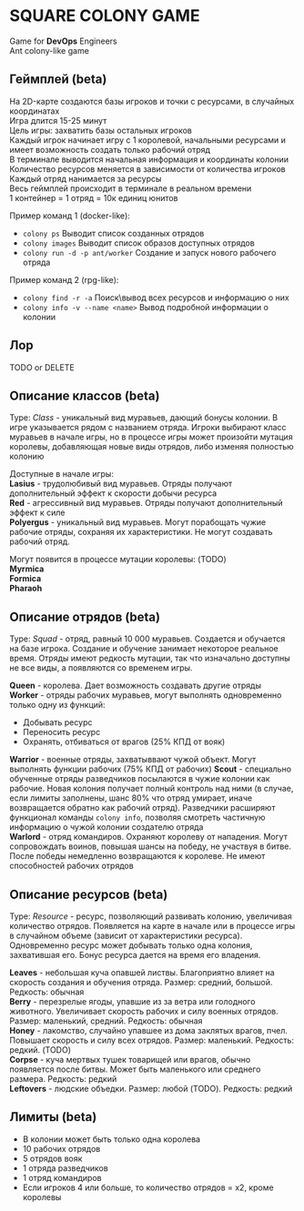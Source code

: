 # SQUARE COLONY GAME

Game for **DevOps** Engineers  
Ant colony-like game

## Геймплей (beta)
На 2D-карте создаются базы игроков и точки с ресурсами, в случайных координатах  
Игра длится 15-25 минут  
Цель игры: захватить базы остальных игроков  
Каждый игрок начинает игру с 1 королевой, начальными ресурсами и имеет возможность создать только рабочий отряд  
В терминале выводится начальная информация и координаты колонии  
Количество ресурсов меняется в зависимости от количества игроков    
Каждый отряд нанимается за ресурсы  
Весь геймплей происходит в терминале в реальном времени    
1 контейнер = 1 отряд = 10к единиц юнитов  

Пример команд 1 (docker-like):
* `colony ps` Выводит список созданных отрядов
* `colony images` Выводит список образов доступных отрядов
* `colony run -d -p ant/worker` Создание и запуск нового рабочего отряда  

Пример команд 2 (rpg-like):
* `colony find -r -a` Поиск\вывод всех ресурсов и информацию о них
* `colony info -v --name <name>` Вывод подробной информации о колонии

## Лор
TODO or DELETE

## Описание классов (beta) 
Type: *Class* - уникальный вид муравьев, дающий бонусы колонии. В игре указывается рядом с названием отряда. Игроки выбирают класс муравьев в начале игры, но в процессе игры может произойти мутация королевы, добавляющая новые виды отрядов, либо изменяя полностью колонию

Доступные в начале игры:  
**Lasius** - трудолюбивый вид муравьев. Отряды получают дополнительный эффект к скорости добычи ресурса  
**Red** - агрессивный вид муравьев. Отряды получают дополнительный эффект к силе  
**Polyergus** - уникальный вид муравьев. Могут порабощать чужие рабочие отряды, сохраняя их характеристики. Не могут создавать рабочий отряд.  

Могут появится в процессе мутации королевы: (TODO)  
**Myrmica**   
**Formica**  
**Pharaoh**   

## Описание отрядов (beta)
Type: *Squad* - отряд, равный 10 000 муравьев. Создается и обучается на базе игрока. Создание и обучение занимает некоторое реальное время. Отряды имеют редкость мутации, так что изначально доступны не все виды, а появляются со временем игры. 

**Queen** -  королева. Дает возможность создавать другие отряды  
**Worker** - отряды рабочих муравьев, могут выполнять одновременно только одну из функций:
* Добывать ресурс
* Переносить ресурс
* Охранять, отбиваться от врагов (25% КПД от вояк)  

**Warrior** - военные отряды,  захватыввают чужой объект. Могут выполнять функции рабочих (75% КПД от рабочих)
**Scout** - специально обученные отряды разведчиков посылаются в чужие колонии как рабочие. Новая колония получает полный контроль над ними (в случае, если лимиты заполнены, шанс 80% что отряд умирает, иначе возвращается обратно как рабочий отряд). Разведчики расширяют функционал команды `colony info`, позволяя смотреть частичную информацию о чужой колонии создателю отряда  
**Warlord** - отряд командиров. Охраняют королеву от нападения. Могут сопровождать воинов, повышая шансы на победу, не участвуя в битве. После победы немедленно возвращаются к королеве. Не имеют способностей рабочих отрядов

## Описание ресурсов (beta)
Type: *Resource* - ресурс, позволяющий развивать колонию, увеличивая количество отрядов. Появляется на карте в начале или в процессе игры в случайном объеме (зависит от характеристики ресурса). Одновременно ресурс может добывать только одна колония, захватившая его. Бонус ресурса дается на время его владения.   

**Leaves** - небольшая куча опавшей листвы. Благоприятно влияет на скорость создания и обучения отряда. Размер: средний, большой. Редкость: обычная  
**Berry** - перезрелые ягоды, упавшие из за ветра или голодного животного. Увеличивает скорость рабочих и силу военных отрядов. Размер: маленький, средний. Редкость: обычная  
**Honey** - лакомство, случайно упавшее из дома заклятых врагов, пчел. Повышает скорость и силу всех отрядов. Размер: маленький. Редкость: редкий. (TODO)  
**Corpse** - куча мертвых тушек товарищей или врагов, обычно появляется после битвы. Может быть маленького или среднего размера. Редкость: редкий   
**Leftovers** - людские объедки. Размер: любой (TODO). Редкость: редкий  

## Лимиты (beta)
* В колонии может быть только одна королева 
* 10 рабочих отрядов
* 5 отрядов вояк
* 1 отряда разведчиков
* 1 отряд командиров
* Если игроков 4 или больше, то количество отрядов = х2, кроме королевы

